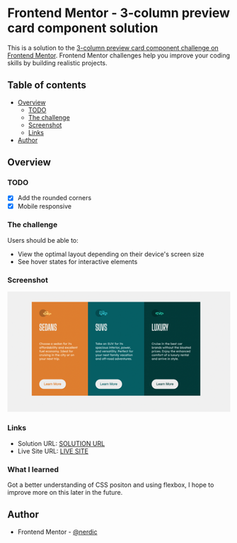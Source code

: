 # Frontend Mentor - 3-column preview card component solution

This is a solution to the [3-column preview card component challenge on Frontend Mentor](https://www.frontendmentor.io/challenges/3column-preview-card-component-pH92eAR2-). Frontend Mentor challenges help you improve your coding skills by building realistic projects. 

## Table of contents

- [Overview](#overview)
  - [TODO](#TODO)
  - [The challenge](#the-challenge)
  - [Screenshot](#screenshot)
  - [Links](#links)
- [Author](#author)



## Overview

### TODO
- [x] Add the rounded corners
- [x] Mobile responsive

### The challenge

Users should be able to:

- View the optimal layout depending on their device's screen size
- See hover states for interactive elements

### Screenshot

![](./images/screenshot-desk.png)

### Links

- Solution URL: [SOLUTION URL](https://www.frontendmentor.io/solutions/3column-preview-card-FFXlTsMHW)
- Live Site URL: [LIVE SITE](https://thenerdic.github.io/3-column-preview-card/)

### What I learned

Got a better understanding of CSS positon and using flexbox, I hope to improve more on this later in the future.

## Author

- Frontend Mentor - [@nerdic](https://www.frontendmentor.io/profile/thenerdic)